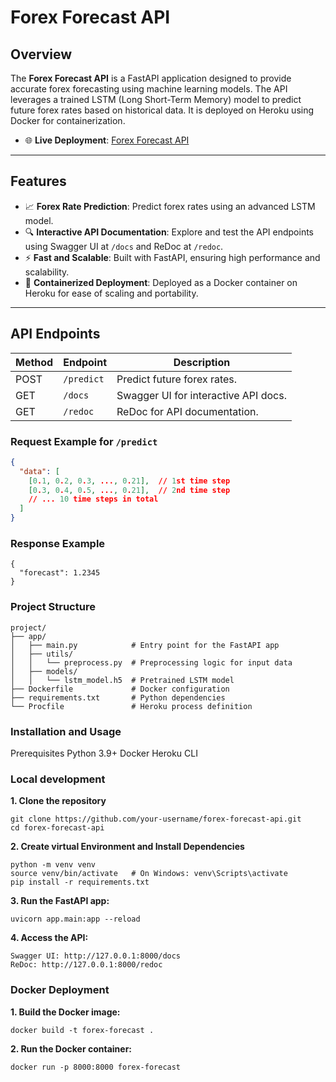 # Forex Forecast API

## Overview

The **Forex Forecast API** is a FastAPI application designed to provide accurate forex forecasting using machine learning models. The API leverages a trained LSTM (Long Short-Term Memory) model to predict future forex rates based on historical data. It is deployed on Heroku using Docker for containerization.

- 🌐 **Live Deployment**: [Forex Forecast API](https://forex-forecast-fde2872e4c4d.herokuapp.com/)

---

## Features

- 📈 **Forex Rate Prediction**: Predict forex rates using an advanced LSTM model.
- 🔍 **Interactive API Documentation**: Explore and test the API endpoints using Swagger UI at `/docs` and ReDoc at `/redoc`.
- ⚡ **Fast and Scalable**: Built with FastAPI, ensuring high performance and scalability.
- 🐳 **Containerized Deployment**: Deployed as a Docker container on Heroku for ease of scaling and portability.

---

## API Endpoints


| Method | Endpoint      | Description                          |
|--------|---------------|--------------------------------------|
| POST   | `/predict`    | Predict future forex rates.          |
| GET    | `/docs`       | Swagger UI for interactive API docs. |
| GET    | `/redoc`      | ReDoc for API documentation.         |

### Request Example for `/predict`

```json
{
  "data": [
    [0.1, 0.2, 0.3, ..., 0.21],  // 1st time step
    [0.3, 0.4, 0.5, ..., 0.21],  // 2nd time step
    // ... 10 time steps in total
  ]
}
```

### Response Example
```
{
  "forecast": 1.2345
}
```

### Project Structure
```
project/
├── app/
│   ├── main.py            # Entry point for the FastAPI app
│   ├── utils/
│   │   └── preprocess.py  # Preprocessing logic for input data
│   ├── models/
│   │   └── lstm_model.h5  # Pretrained LSTM model
├── Dockerfile             # Docker configuration
├── requirements.txt       # Python dependencies
└── Procfile               # Heroku process definition
```
### Installation and Usage

Prerequisites
Python 3.9+
Docker
Heroku CLI

### Local development
**1. Clone the repository**
```
git clone https://github.com/your-username/forex-forecast-api.git
cd forex-forecast-api
```
**2. Create virtual Environment and Install Dependencies**
```
python -m venv venv
source venv/bin/activate   # On Windows: venv\Scripts\activate
pip install -r requirements.txt
```
**3. Run the FastAPI app:**
```
uvicorn app.main:app --reload

```
**4. Access the API:**
```
Swagger UI: http://127.0.0.1:8000/docs
ReDoc: http://127.0.0.1:8000/redoc
```
### Docker Deployment
**1. Build the Docker image:**
```
docker build -t forex-forecast .
```
**2. Run the Docker container:**
```
docker run -p 8000:8000 forex-forecast
```
